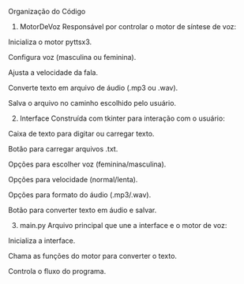 Organização do Código
1. MotorDeVoz
Responsável por controlar o motor de síntese de voz:

Inicializa o motor pyttsx3.

Configura voz (masculina ou feminina).

Ajusta a velocidade da fala.

Converte texto em arquivo de áudio (.mp3 ou .wav).

Salva o arquivo no caminho escolhido pelo usuário.

2. Interface
Construída com tkinter para interação com o usuário:

Caixa de texto para digitar ou carregar texto.

Botão para carregar arquivos .txt.

Opções para escolher voz (feminina/masculina).

Opções para velocidade (normal/lenta).

Opções para formato do áudio (.mp3/.wav).

Botão para converter texto em áudio e salvar.

3. main.py
Arquivo principal que une a interface e o motor de voz:

Inicializa a interface.

Chama as funções do motor para converter o texto.

Controla o fluxo do programa.